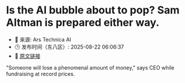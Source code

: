 # Is the AI bubble about to pop? Sam Altman is prepared either way.
- 📅 来源: Ars Technica AI
- 🕒 发布时间（东八区）: 2025-08-22 06:06:37
- 🔗 [原文链接](https://arstechnica.com/information-technology/2025/08/sam-altman-calls-ai-a-bubble-while-seeking-500b-valuation-for-openai/)

"Someone will lose a phenomenal amount of money," says CEO while fundraising at record prices.